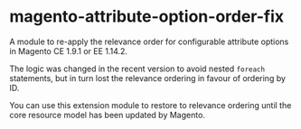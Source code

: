 # magento-attribute-option-order-fix

A module to re-apply the relevance order for configurable attribute options in Magento CE 1.9.1 or EE 1.14.2.

The logic was changed in the recent version to avoid nested `foreach` statements, but in turn lost the relevance ordering in favour of ordering by ID.

You can use this extension module to restore to relevance ordering until the core resource model has been updated by Magento.
